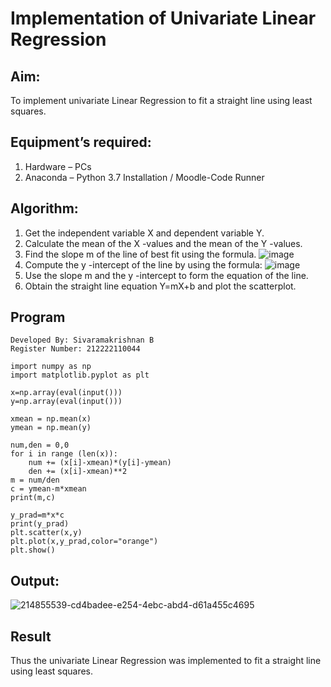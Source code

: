 # Implementation of Univariate Linear Regression

## Aim:
To implement univariate Linear Regression to fit a straight line using least squares.

## Equipment’s required:
1.	Hardware – PCs
2.	Anaconda – Python 3.7 Installation / Moodle-Code Runner

## Algorithm:

1.	Get the independent variable X and dependent variable Y.
2.	Calculate the mean of the X -values and the mean of the Y -values.
3.	Find the slope m of the line of best fit using the formula.
![image](https://github.com/SivaramakrishnanBaskar/Univariate-Linear-Regression/assets/119476322/9ecf96f6-c0bd-4efa-bdc5-93085c39dc74)
4.	Compute the y -intercept of the line by using the formula:
![image](https://github.com/SivaramakrishnanBaskar/Univariate-Linear-Regression/assets/119476322/0bf542d5-b484-4081-a38b-d6a3957772b6)
5.	Use the slope m and the y -intercept to form the equation of the line.
6.	Obtain the straight line equation Y=mX+b and plot the scatterplot.

## Program
```
Developed By: Sivaramakrishnan B
Register Number: 212222110044

import numpy as np
import matplotlib.pyplot as plt

x=np.array(eval(input()))
y=np.array(eval(input()))

xmean = np.mean(x)
ymean = np.mean(y)

num,den = 0,0
for i in range (len(x)):
    num += (x[i]-xmean)*(y[i]-ymean)
    den += (x[i]-xmean)**2
m = num/den
c = ymean-m*xmean 
print(m,c)

y_prad=m*x*c
print(y_prad)
plt.scatter(x,y)
plt.plot(x,y_prad,color="orange")
plt.show()
```

## Output:
![214855539-cd4badee-e254-4ebc-abd4-d61a455c4695](https://github.com/SivaramakrishnanBaskar/Univariate-Linear-Regression/assets/119476322/68e8f48e-f0db-423a-af90-3c8dfe560f8f)

## Result
Thus the univariate Linear Regression was implemented to fit a straight line using least squares.
